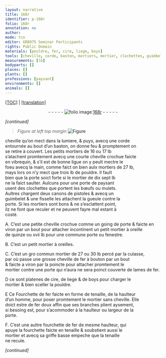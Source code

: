 ```yaml
---
layout: narrative
title: 168r
identifier: p-168r
folio: 168r
annotation: no
author:
mode: tcn
editor: GR8975 Seminar Participants
rights: Public Domain
materials: [pouldre, fer, cire, liege, boys]
tools: [cheville, corde, baston, mortiers, mortier, clochettes, guimbelet, fisselle, lames, Fourchette, fourchette, tenaille]
measurements: [lb]
bodyparts: []
places: []
plants: []
professions: [paysant]
environments: []
animals: []
---
```


 <p><a href="{{ site.baseurl }}/normalized/">[TOC]</a> | <a href="{{ site.baseurl }}/texts/p-168r_tl/" target="_blank">[translation]</a></p><div class="folio" align="center">- - - - - <a href="http://gallica.bnf.fr/ark:/12148/btv1b10500001g/f341.image" target="_blank"><img src="https://cu-mkp.github.io/2017-workshop-edition/assets/photo-icon.png" alt="folio image: " style="display:inline-block; margin-bottom:-3px;"/>168r</a> - - - - - </div>  
 
*[continued]*
  
> *Figure*
> *at left top margin*
> <a href="https://drive.google.com/open?id=0B9-oNrvWdlO5RUdzVWVNM3l6QVU" target="_blank"><img src="https://cu-mkp.github.io/GR8975-edition/assets/photo-icon.png" alt="Figure" style="display:inline-block; margin-bottom:-3px;"/></a>
 
<span class="tl">cheville</span> qu’on mect dans la lumiere, & puys, avecq une <span class="tl">corde</span><br/> entournée au bout d’un <span class="tl">baston</span>, on donne feu & promptem<span class="exp">ent</span> on<br/> se retire à couvert. Les petits <span class="tl">mortiers</span> de 16 ou 17 <span class="ms">lb</span><br/> s’atachent promtem<span class="exp">ent</span> avecq une courte<span class="tl"> cheville</span> crochue faicte<br/> en vibrequin, & s’il est de bonne ligue on y peult mectre le<br/> foeu avecq la main, co<span class="exp">mm</span>e faict on bien aulx <span class="tl">mortiers</span> de 27 <span class="ms">lb</span>,<br/> mays lors on n’y mect que trois <span class="ms">lb</span> de <span class="m">pouldre</span>. Il fault<br/> bien que la porte soict forte si le <span class="tl">mortier</span> de dix sept <span class="ms">lb</span><br/> ne la faict saulter. Aulcuns pour une porte de <span class="pro">paysant</span><br/> usent des <span class="tl">clochettes</span> que portent les bœufs ou mulets.<br/> Aultres chargent deux canons de <span class="cn">pistoles</span> & avecq un<br/> <span class="tl">guimbelet</span> & une <span class="tl">fisselle</span> les attachent la gueule contre la<br/> porte. Si les <span class="tl">mortiers</span> sont bons & ne s’esclattent point,<br/> ilz ne font que reculer et ne peuvent fayre mal estant à<br/> costé.
 
A. C’est une petite <span class="tl">cheville</span> crochue co<span class="exp">mm</span>e un going de porte & faicte en<br/> viron par un bout pour attacher incontinent un petit <span class="tl">mortier</span> à oreille<br/> de quinze ou xvii <span class="ms">lb</span> pour une commune porte ou fenestre.
 
B. C’est un petit <span class="tl">mortier</span> à oreilles.
 
C. C’est un <span class="del">gro</span> commun <span class="tl">mortier</span> de 27 ou 30 <span class="ms">lb</span> percé par la culasse,<br/> par où passe une grosse <span class="tl">cheville</span> de <span class="m">fer</span> à bouton par un bout<br/> & faicte a viron par la poincte pour attacher promtem<span class="exp">ent</span> le<br/> <span class="tl">mortier</span> contre une porte qui <span class="del">n’aura</span> <span class="add">ne sera</span> poinct <span class="add">couverte</span> de <span class="tl">lames</span> de <span class="m">fer</span>.
 
D ce sont platenes de <span class="m">cire</span>, de <span class="m">liege</span> & de <span class="m">boys</span> pour charger le<br/> <span class="tl">mortier</span> & bien sceller la <span class="m">pouldre</span>.
 
E <span class="del">Ce</span> <span class="tl"> Fourchette</span> de <span class="m">fer</span> faicte en forme de tenaille, de la haulteur<br/> d’un homme, pour poser promtem<span class="exp">ent</span> le <span class="tl">mortier</span> sans cheville. Elle<br/> doict estre de <span class="m">fer</span> doux affin que ses branches plient aysem<span class="exp">ent</span>,<br/> si besoing est, pour s’acommoder à la haulteur ou largeur de la<br/> porte.
 
F. C’est une aultre <span class="tl">fourchette</span> de <span class="m">fer</span> de mesme haulteur, qui<br/> apuye la <span class="tl">fourchette</span> faicte en tenaille & soubstient aussi le<br/> <span class="tl">mortier</span> et avecq sa griffe basse empeche que la <span class="tl">tenaille</span><br/> ne recule.
 
*[continued]*
 
 